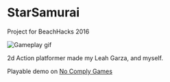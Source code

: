 # StarSamurai
Project for BeachHacks 2016

![Gameplay gif](https://files.aaronthedev.com/$/x6quq)

2d Action platformer made my Leah Garza, and myself.

Playable demo on [No Comply Games](https://nocomplygames.com/games/)
 
